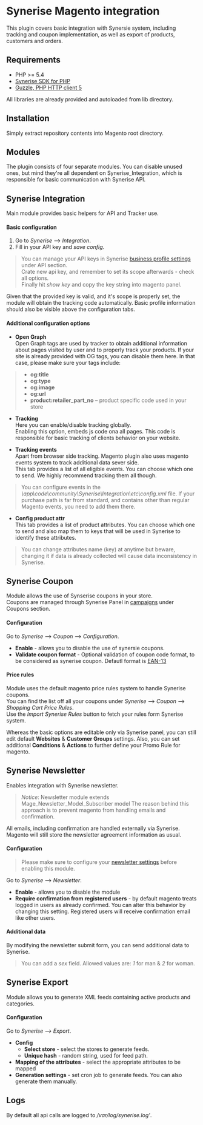 Synerise Magento integration
=====================
This plugin covers basic integration with Synersie system, including tracking and coupon implementation, as well as export of products, customers and orders.

Requirements
------------
- PHP >= 5.4
- [Synerise SDK for PHP](https://github.com/Synerise/PHP-SDK)
- [Guzzle, PHP HTTP client 5](https://github.com/guzzle/guzzle)

All libraries are already provided and autoloaded from lib directory.

Installation
------------
Simply extract repository contents into Magento root directory.

Modules
------------

The plugin consists of four separate modules. You can disable unused ones, but mind they're all dependent on Synerise_Integration, which is responsible for basic communication with Synerise API.

## Synerise Integration

Main module provides basic helpers for API and Tracker use.

#### Basic configuration
1. Go to  *Synerise* --> *Integration*.
2. Fill in your API key and *save config*.

> You can manage your API keys in Synerise [business profile settings](https://app.synerise.com/api) under API section.  
> Crate new api key, and remember to set its scope afterwards - check all options.  
> Finally hit *show key* and copy the key string into magento panel.  

Given that the provided key is valid, and it's scope is properly set, the module will obtain the tracking code automatically. Basic profile information should also be visible above the configuration tabs.

#### Additional configuration options

* **Open Graph**  
Open Graph tags are used by tracker to obtain additional information about pages visited by user and to properly track your products. If your site is already provided with OG tags, you can disable them here. In that case, please make sure your tags include: 

> * **og:title**
> * **og:type**
> * **og:image**
> * **og:url**
> * **product:retailer_part_no** – product specific code used in your store

* **Tracking**  
Here you can enable/disable tracking globally.  
Enabling this option, embeds js code ona all pages. This code is responsible for basic tracking of clients behavior on your website.

* **Tracking events**  
Apart from browser side tracking. Magento plugin also uses magento events system to track additional data sever side.  
This tab provides a list of all eligible events. You can choose which one to send. We highly recommend tracking them all though. 

> You can configure events in the *\app\code\community\Synerise\Integration\etc\config.xml* file. If your purchase path is far from standard, and contains other than regular Magento events, you need to add them there.

* **Config product attr**  
This tab provides a list of product attributes. You can choose which one to send and also map them to keys that will be used in Synerise to identify these attributes. 

> You can change attributes name (key) at anytime but beware, changing it if data is already collected will cause data inconsistency in Synerise.

## Synerise Coupon 

Module allows the use of Synserise coupons in your store.  
Coupons are managed through Synerise Panel in [campaigns](https://app.synerise.com/coupons) under Coupons section.

#### Configuration

Go to *Synerise* --> *Coupon* --> *Configuration*.

* **Enable** - allows you to disable the use of synersie coupons.  
* **Validate coupon format** - Optional validation of coupon code format, to be considered as synerise coupon. Defautl format is [EAN-13](https://en.wikipedia.org/wiki/EAN-13)

#### Price rules

Module uses the default magento price rules system to handle Synerise coupons.  
You can find the list off all your coupons under *Synerise* --> *Coupon* --> *Shopping Cart Price Rules*.  
Use the *Import Synerise Rules* button to fetch your rules form Synerise system.  

Whereas the basic options are editable only via Synerise panel, you can still edit default **Websites** & **Customer Groups** settings. Also, you can set additional **Conditions** & **Actions** to further define your Promo Rule for magento.

## Synerise Newsletter 

Enables integration with Synerise newsletter.  

> *Notice*: Newsletter module extends Mage_Newsletter_Model_Subscriber model
> The reason behind this approach is to prevent magento from handling emails and confirmation.

All emails, including confirmation are handled externally via Synerise.  
Magento will still store the newsletter agreement information as usual.

#### Configuration

> Please make sure to configure your [newsletter settings](https://app.synerise.com/setting/newsletter) before enabling this module.

Go to *Synerise* --> *Newsletter*.

* **Enable** - allows you to disable the module
* **Require confirmation from registered users** - by default magento treats logged in users as already confirmed. You can alter this behavior by changing this setting. Registered users will receive confirmation email like other users.

#### Additional data

By modifying the newsletter submit form, you can send additional data to Synerise.

> You can add a *sex* field. Allowed values are: *1* for man & *2* for woman.


## Synerise Export 

Module allows you to generate XML feeds containing active products and categories.

#### Configuration

Go to *Synerise* --> *Export*.

* **Config**
	* **Select store** - select the stores to generate feeds.
	* **Unique hash** - random string, used for feed path.
* **Mapping of the attributes** - select the appropriate attributes to be mapped
* **Generation settings** - set cron job to generate feeds. You can also generate them manually.

Logs
------------

By default all api calls are logged to */var/log/synerise.log'*.
